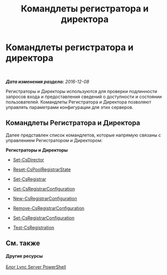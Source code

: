 ﻿---
title: Командлеты регистратора и директора
TOCTitle: Командлеты регистратора и директора
ms:assetid: 327c08ab-7e1e-47c0-b280-a001722c116f
ms:mtpsurl: https://technet.microsoft.com/ru-ru/library/Gg415641(v=OCS.15)
ms:contentKeyID: 49309381
ms.date: 12/10/2016
mtps_version: v=OCS.15
ms.translationtype: HT
---

# Командлеты регистратора и директора

 

_**Дата изменения раздела:** 2016-12-08_

Регистраторы и Директоры используются для проверки подлинности запросов входа и предоставления сведений о доступности и состоянии пользователей. Командлеты Регистратора и Директора позволяют управлять параметрами конфигурации для этих серверов.

## Командлеты Регистратора и Директора

Далее представлен список командлетов, которые напрямую связаны с управлением Регистратором и Директором:

**Регистраторы и Директоры**

  -   
    [Set-CsDirector](set-csdirector.md)

  -   
    [Reset-CsPoolRegistrarState](reset-cspoolregistrarstate.md)

  -   
    [Set-CsRegistrar](set-csregistrar.md)

  -   
    [Get-CsRegistrarConfiguration](get-csregistrarconfiguration.md)

  -   
    [New-CsRegistrarConfiguration](new-csregistrarconfiguration.md)

  -   
    [Remove-CsRegistrarConfiguration](remove-csregistrarconfiguration.md)

  -   
    [Set-CsRegistrarConfiguration](set-csregistrarconfiguration.md)

  -   
    [Test-CsRegistration](test-csregistration.md)

## См. также

#### Другие ресурсы

[Блог Lync Server PowerShell](http://go.microsoft.com/fwlink/?linkid=203150%26clcid=0x419)


